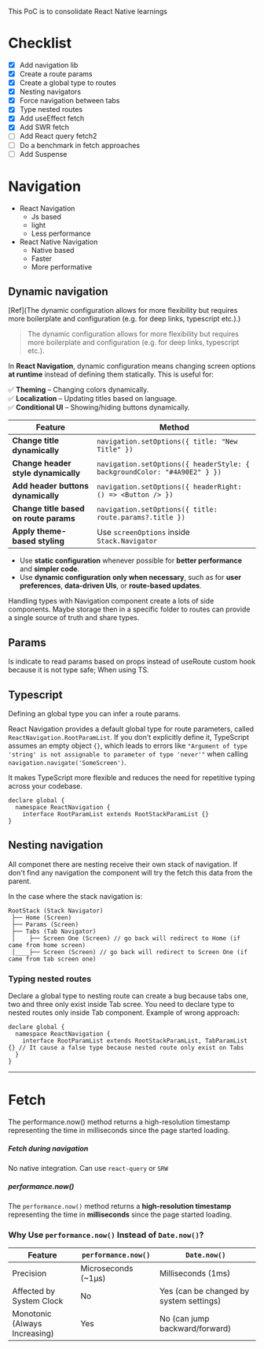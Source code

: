 This PoC is to consolidate React Native learnings

# Checklist

- [x] Add navigation lib
- [x] Create a route params
- [x] Create a global type to routes
- [x] Nesting navigators
- [x] Force navigation between tabs
- [x] Type nested routes
- [x] Add useEffect fetch
- [x] Add SWR fetch
- [ ] Add React query fetch2
- [ ] Do a benchmark in fetch approaches
- [ ] Add Suspense

# Navigation

- React Navigation
  - Js based
  - light
  - Less performance
- React Native Navigation
  - Native based
  - Faster
  - More performative

## Dynamic navigation

[Ref](The dynamic configuration allows for more flexibility but requires more boilerplate and configuration (e.g. for deep links, typescript etc.).)

> The dynamic configuration allows for more flexibility but requires more boilerplate and configuration (e.g. for deep links, typescript etc.).

In **React Navigation**, dynamic configuration means changing screen options **at runtime** instead of defining them statically. This is useful for:

✅ **Theming** – Changing colors dynamically.  
✅ **Localization** – Updating titles based on language.  
✅ **Conditional UI** – Showing/hiding buttons dynamically.

| **Feature**                            | **Method**                                                               |
| -------------------------------------- | ------------------------------------------------------------------------ |
| **Change title dynamically**           | `navigation.setOptions({ title: "New Title" })`                          |
| **Change header style dynamically**    | `navigation.setOptions({ headerStyle: { backgroundColor: "#4A90E2" } })` |
| **Add header buttons dynamically**     | `navigation.setOptions({ headerRight: () => <Button /> })`               |
| **Change title based on route params** | `navigation.setOptions({ title: route.params?.title })`                  |
| **Apply theme-based styling**          | Use `screenOptions` inside `Stack.Navigator`                             |

- Use **static configuration** whenever possible for **better performance** and **simpler code**.
- Use **dynamic configuration** **only when necessary**, such as for **user preferences**, **data-driven UIs**, or **route-based updates**.

Handling types with Navigation component create a lots of side components. Maybe storage then in a specific folder to routes can provide a single source of truth and share types.

## Params

Is indicate to read params based on props instead of useRoute custom hook because it is not type safe; When using TS.

## Typescript

Defining an global type you can infer a route params.

React Navigation provides a default global type for route parameters, called `ReactNavigation.RootParamList`. If you don't explicitly define it, TypeScript assumes an empty object `{}`, which leads to errors like `"Argument of type 'string' is not assignable to parameter of type 'never'"` when calling `navigation.navigate('SomeScreen')`.

It makes TypeScript more flexible and reduces the need for repetitive typing across your codebase.

```
declare global {
  namespace ReactNavigation {
    interface RootParamList extends RootStackParamList {}
}
```

## Nesting navigation

All componet there are nesting receive their own stack of navigation. If don't find any navigation the component will try the fetch this data from the parent.

In the case where the stack navigation is:

```
RootStack (Stack Navigator)
 ├── Home (Screen)
 ├── Params (Screen)
 ├── Tabs (Tab Navigator)
 │    ├── Screen One (Screen) // go back will redirect to Home (if came from home screen)
 │____├── Screen (Screen) // go back will redirect to Screen One (if came from tab screen one)
```

### Typing nested routes

Declare a global type to nesting route can create a bug because tabs one, two and three only exist inside Tab scree. You need to declare type to nested routes only inside Tab component. Example of wrong approach:

```
declare global {
  namespace ReactNavigation {
    interface RootParamList extends RootStackParamList, TabParamList {} // It cause a false type because nested route only exist on Tabs
  }
}
```

---

# Fetch

The performance.now() method returns a high-resolution timestamp representing the time in milliseconds since the page started loading.

##### Fetch during navigation

No native integration. Can use `react-query` or `SRW`

##### performance.now()

The `performance.now()` method returns a **high-resolution timestamp** representing the time in **milliseconds** since the page started loading.

### Why Use `performance.now()` Instead of `Date.now()`?

| Feature              | `performance.now()` | `Date.now()` |
|----------------------|--------------------|--------------|
| Precision           | Microseconds (~1μs) | Milliseconds (1ms) |
| Affected by System Clock | No | Yes (can be changed by system settings) |
| Monotonic (Always Increasing) | Yes | No (can jump backward/forward) |

